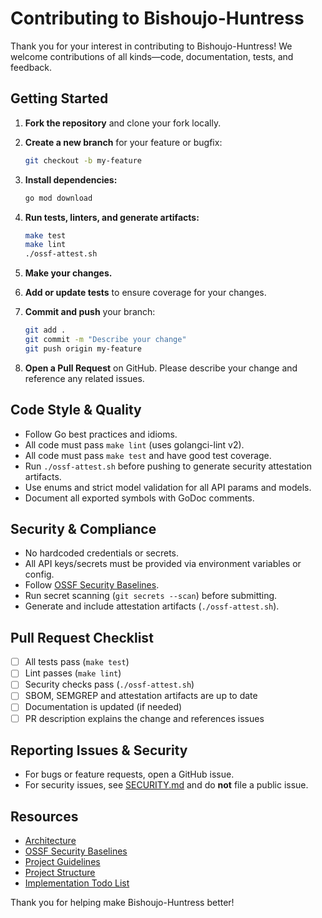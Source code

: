 # Contributing to Bishoujo-Huntress

Thank you for your interest in contributing to Bishoujo-Huntress! We welcome contributions of all kinds—code, documentation, tests, and feedback.

## Getting Started

1. **Fork the repository** and clone your fork locally.
2. **Create a new branch** for your feature or bugfix:

   ```bash
   git checkout -b my-feature
   ```

3. **Install dependencies:**

   ```bash
   go mod download
   ```

4. **Run tests, linters, and generate artifacts:**

   ```bash
   make test
   make lint
   ./ossf-attest.sh
   ```

5. **Make your changes.**
6. **Add or update tests** to ensure coverage for your changes.
7. **Commit and push** your branch:

   ```bash
   git add .
   git commit -m "Describe your change"
   git push origin my-feature
   ```

8. **Open a Pull Request** on GitHub. Please describe your change and reference any related issues.

## Code Style & Quality

- Follow Go best practices and idioms.
- All code must pass `make lint` (uses golangci-lint v2).
- All code must pass `make test` and have good test coverage.
- Run `./ossf-attest.sh` before pushing to generate security attestation artifacts.
- Use enums and strict model validation for all API params and models.
- Document all exported symbols with GoDoc comments.

## Security & Compliance

- No hardcoded credentials or secrets.
- All API keys/secrets must be provided via environment variables or config.
- Follow [OSSF Security Baselines](docs/OSSF_SECURITY_BASELINES.md).
- Run secret scanning (`git secrets --scan`) before submitting.
- Generate and include attestation artifacts (`./ossf-attest.sh`).

## Pull Request Checklist

- [ ] All tests pass (`make test`)
- [ ] Lint passes (`make lint`)
- [ ] Security checks pass (`./ossf-attest.sh`)
- [ ] SBOM, SEMGREP and attestation artifacts are up to date
- [ ] Documentation is updated (if needed)
- [ ] PR description explains the change and references issues

## Reporting Issues & Security

- For bugs or feature requests, open a GitHub issue.
- For security issues, see [SECURITY.md](SECURITY.md) and do **not** file a public issue.

## Resources

- [Architecture](docs/architecture.md)
- [OSSF Security Baselines](docs/OSSF_SECURITY_BASELINES.md)
- [Project Guidelines](docs/project_guidelines.md)
- [Project Structure](docs/project_structure.md)
- [Implementation Todo List](docs/todo.md)

Thank you for helping make Bishoujo-Huntress better!
